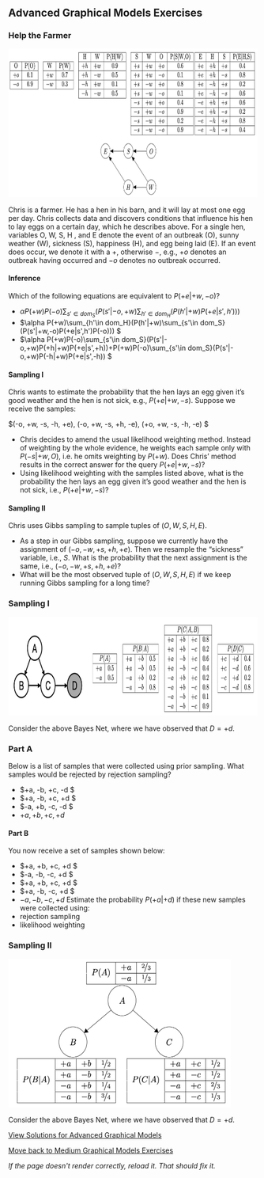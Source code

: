 ## Advanced Graphical Models Exercises

### Help the Farmer
<img src="https://github.com/UMdecisionsupport/DecisionSupport2023/blob/main/images/farmer.png" width="750" height="300">

Chris is a farmer. He has a hen in his barn, and it will lay at most one egg per day. Chris collects data and discovers conditions that influence his hen to lay eggs on a certain day, which he describes above. For a single hen, variables O, W, S, H , and E denote the event of an outbreak (O), sunny weather (W), sickness (S), happiness (H), and egg being laid (E). If an event does occur, we denote it with a $+$, otherwise $-$, e.g., $+o$ denotes an outbreak having occurred and $-o$ denotes no outbreak occurred.

#### Inference
Which of the following equations are equivalent to $P(+e|+w,-o)$?
- $\alpha P(+w)P(-o)\sum_{s'\in dom_S}(P(s'|-o,+w)\sum_{h'\in dom_H}(P(h'|+w)P(+e|s',h')))$
- $\alpha P(+w)\sum_{h'\in dom_H}(P(h'|+w)\sum_{s'\in dom_S}(P(s'|+w,-o)P(+e|s',h')P(-o))) $
- $\alpha P(+w)P(-o)\sum_{s'\in dom_S}(P(s'|-o,+w)P(+h|+w)P(+e|s',+h))+P(+w)P(-o)\sum_{s'\in dom_S}(P(s'|-o,+w)P(-h|+w)P(+e|s',-h)) $

#### Sampling I
Chris wants to estimate the probability that the hen lays an egg given it’s good weather and the hen is not sick, e.g., $P(+e|+w,-s)$. Suppose we receive the samples: 

$(-o, +w, -s, -h, +e), (-o, +w, -s, +h, -e), (+o, +w, -s, -h, -e) $

- Chris decides to amend the usual likelihood weighting method. Instead of weighting by the whole evidence, he weights each sample only with $P(-s| + w, O)$, i.e. he omits weighting by $P(+w)$. Does Chris’ method results in the correct answer for the query $P(+e| + w, -s)$?
- Using likelihood weighting with the samples listed above, what is the probability the hen lays an egg given it’s good weather and the hen is not sick, i.e., $P(+e|+w, -s)$?

#### Sampling II
Chris uses Gibbs sampling to sample tuples of $(O, W, S, H, E)$.

- As a step in our Gibbs sampling, suppose we currently have the assignment of $(-o, -w, +s, +h, +e)$.  Then we resample the “sickness” variable, i.e., $S$. What is the probability that the next assignment is the same, i.e., $(−o, −w, +s, +h, +e)$?
- What will be the most observed tuple of $(O, W, S, H, E)$ if we keep running Gibbs sampling for a long time?

### Sampling I
<img src="https://github.com/UMdecisionsupport/DecisionSupport2023/blob/main/images/sampling.png" width="750" height="200">

Consider the above Bayes Net, where we have observed that $D = +d$.
### Part A
Below is a list of samples that were collected using prior sampling. What samples would be rejected by rejection sampling?
- $+a, -b, +c, -d $
- $+a, -b, +c, +d $
- $-a, +b, -c, -d $
- $+a, +b, +c, +d$

#### Part B
You now receive a set of samples shown below:
- $+a, +b, +c, +d $
- $-a, -b, -c, +d $
- $+a, +b, +c, +d $
- $+a, -b, -c, +d $
- $-a, -b, -c, +d$
Estimate the probability $P(+a|+d)$ if these new samples were collected using:
- rejection sampling
- likelihood weighting

### Sampling II
<img src="https://github.com/UMdecisionsupport/DecisionSupport2023/blob/main/images/sampling2.png" width="450" height="300">

Consider the above Bayes Net, where we have observed that $D = +d$.

[View Solutions for Advanced Graphical Models](https://github.com/UMdecisionsupport/DecisionSupport2023/blob/main/GraphicalModels/Solutions/Advanced_Solutions.md)

[Move back to Medium Graphical Models Exercises](https://github.com/UMdecisionsupport/DecisionSupport2023/blob/main/GraphicalModels/Medium.md)

*If the page doesn't render correctly, reload it. That should fix it.*
